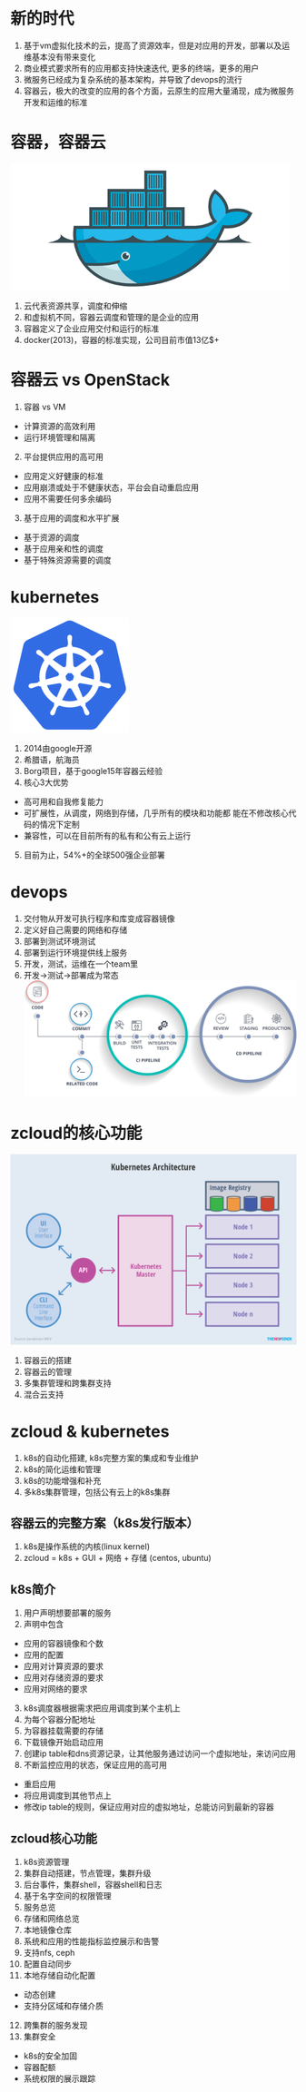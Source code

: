 # 新的时代
1. 基于vm虚拟化技术的云，提高了资源效率，但是对应用的开发，部署以及运维基本没有带来变化
2. 商业模式要求所有的应用都支持快速迭代, 更多的终端，更多的用户
3. 微服务已经成为复杂系统的基本架构，并导致了devops的流行
4. 容器云，极大的改变的应用的各个方面，云原生的应用大量涌现，成为微服务开发和运维的标准

# 容器，容器云
![""](docker.png)
1. 云代表资源共享，调度和伸缩
2. 和虚拟机不同，容器云调度和管理的是企业的应用
3. 容器定义了企业应用交付和运行的标准
4. docker(2013)，容器的标准实现，公司目前市值13亿$+

# 容器云 vs OpenStack
1. 容器 vs VM
  + 计算资源的高效利用
  + 运行环境管理和隔离
2. 平台提供应用的高可用
  + 应用定义好健康的标准
  + 应用崩溃或处于不健康状态，平台会自动重启应用
  + 应用不需要任何多余编码
3. 基于应用的调度和水平扩展
  + 基于资源的调度
  + 基于应用亲和性的调度
  + 基于特殊资源需要的调度
    
# kubernetes
![""](kubernetes.png)
1. 2014由google开源
2. 希腊语，航海员
3. Borg项目，基于google15年容器云经验
4. 核心3大优势
  + 高可用和自我修复能力
  + 可扩展性，从调度，网络到存储，几乎所有的模块和功能都
    能在不修改核心代码的情况下定制
  + 兼容性，可以在目前所有的私有和公有云上运行
5. 目前为止，54%+的全球500强企业部署

# devops
1. 交付物从开发可执行程序和库变成容器镜像
2. 定义好自己需要的网络和存储
3. 部署到测试环境测试
4. 部署到运行环境提供线上服务
5. 开发，测试，运维在一个team里
6. 开发->测试->部署成为常态
![""](ci-cd.png)

# zcloud的核心功能
![""](kubernetes-arch.png)
1. 容器云的搭建
2. 容器云的管理
3. 多集群管理和跨集群支持
4. 混合云支持

# zcloud & kubernetes
1. k8s的自动化搭建, k8s完整方案的集成和专业维护
2. k8s的简化运维和管理
3. k8s的功能增强和补充
4. 多k8s集群管理，包括公有云上的k8s集群

## 容器云的完整方案（k8s发行版本）
1. k8s是操作系统的内核(linux kernel)
2. zcloud = k8s + GUI + 网络 + 存储 (centos, ubuntu)

## k8s简介
1. 用户声明想要部署的服务
2. 声明中包含
  * 应用的容器镜像和个数
  * 应用的配置
  * 应用对计算资源的要求
  * 应用对存储资源的要求
  * 应用对网络的要求
3. k8s调度器根据需求把应用调度到某个主机上
4. 为每个容器分配地址
5. 为容器挂载需要的存储
6. 下载镜像开始启动应用
7. 创建ip table和dns资源记录，让其他服务通过访问一个虚拟地址，来访问应用
8. 不断监控应用的状态，保证应用的高可用
  * 重启应用
  * 将应用调度到其他节点上
  * 修改ip table的规则，保证应用对应的虚拟地址，总能访问到最新的容器

## zcloud核心功能
1. k8s资源管理
2. 集群自动搭建，节点管理，集群升级
3. 后台事件，集群shell，容器shell和日志
4. 基于名字空间的权限管理
5. 服务总览
6. 存储和网络总览
7. 本地镜像仓库
8. 系统和应用的性能指标监控展示和告警
9. 支持nfs, ceph
10. 配置自动同步
11. 本地存储自动化配置
  * 动态创建
  * 支持分区域和存储介质
12. 跨集群的服务发现
13. 集群安全
  * k8s的安全加固
  * 容器配额
  * 系统权限的展示跟踪
